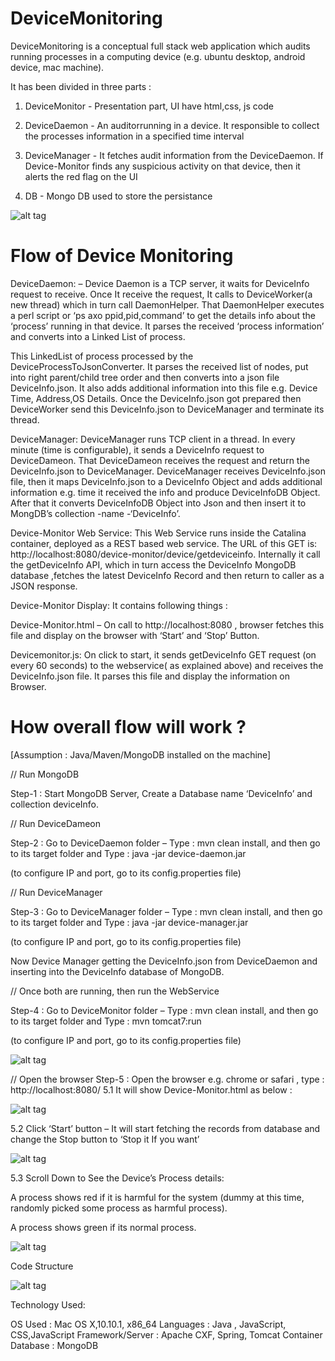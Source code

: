 # DeviceMonitoring
DeviceMonitoring is a conceptual full stack web application which audits running processes in a computing device (e.g. ubuntu desktop, android device, mac machine). 

It has been divided in three parts :

1. DeviceMonitor - Presentation part, UI have html,css, js code 

2. DeviceDaemon -  An auditorrunning in a device. It responsible to collect the processes information in a specified time interval

3. DeviceManager - It fetches audit information from the DeviceDaemon. If Device-Monitor finds any suspicious activity on that device, then it alerts the red flag on the UI

4. DB - Mongo DB used to store the persistance

![alt tag](http://media.hiringlibrary.com.s3.amazonaws.com/wp-content/uploads/17045321/How-DeviceMonitor-Works.png)


# Flow of Device Monitoring

DeviceDaemon: – Device Daemon is a TCP server, it waits for DeviceInfo request to receive. Once It receive the request, It calls to DeviceWorker(a new thread) which in turn call DaemonHelper. That DaemonHelper executes a perl script or ‘ps axo ppid,pid,command’ to get the details info about the ‘process’ running in that device. It parses the received ‘process information’ and converts into a Linked List of process.


 
This LinkedList of process processed by the DeviceProcessToJsonConverter. It parses the received list of nodes, put into right parent/child tree order and then converts into a json file DeviceInfo.json. It also adds additional information into this file e.g. Device Time, Address,OS Details.
Once the DeviceInfo.json got prepared then DeviceWorker send this DeviceInfo.json to DeviceManager and terminate its thread.

 

DeviceManager: DeviceManager runs TCP client in a thread. In every minute (time is configurable), it sends a DeviceInfo request to DeviceDameon. That DeviceDameon receives the request and return the DeviceInfo.json to DeviceManager. DeviceManager receives DeviceInfo.json file, then it maps DeviceInfo.json to a DeviceInfo Object and adds additional information e.g. time it received the info and produce DeviceInfoDB Object. After that it converts DeviceInfoDB Object into Json and then insert it to MongDB’s collection -name -‘DeviceInfo’.

Device-Monitor Web Service: This Web Service runs inside the Catalina container, deployed as a REST based web service. The URL of this GET is: http://localhost:8080/device-monitor/device/getdeviceinfo. Internally it call the getDeviceInfo API, which in turn access the DeviceInfo MongoDB database ,fetches the latest DeviceInfo Record and then return to caller as a JSON response.

Device-Monitor Display: It contains following things :

Device-Monitor.html – On call to http://localhost:8080 , browser fetches this file and display on the browser with ‘Start’ and ‘Stop’ Button.

Devicemonitor.js: On click to start, it sends getDeviceInfo GET request (on every 60 seconds) to the webservice( as explained above) and receives the DeviceInfo.json file. It parses this file and display the information on Browser.


# How overall flow will work ?

[Assumption : Java/Maven/MongoDB installed on the machine]

 // Run MongoDB 

 Step-1 : Start MongoDB Server, Create a Database name ‘DeviceInfo’ and collection deviceInfo.

 // Run DeviceDameon 

Step-2 : Go to DeviceDaemon folder – Type : mvn clean install, and then go to its target folder and Type : java -jar device-daemon.jar

(to configure IP and port, go to its config.properties file)

// Run DeviceManager

Step-3 : Go to DeviceManager folder – Type : mvn clean install, and then go to its target folder and Type : java -jar device-manager.jar

(to configure IP and port, go to its config.properties file)

Now Device Manager getting the DeviceInfo.json from DeviceDaemon and inserting into the DeviceInfo database of MongoDB.

// Once both are running, then run the WebService

Step-4 : Go to DeviceMonitor folder – Type : mvn clean install, and then go to its target folder and Type : mvn tomcat7:run

(to configure IP and port, go to its config.properties file)

![alt tag](http://media.hiringlibrary.com.s3.amazonaws.com/wp-content/uploads/17045133/All-Four-Process-are-Running.png)

// Open the browser
Step-5 : Open the browser e.g. chrome or safari , type : http://localhost:8080/ 
5.1 It will show Device-Monitor.html as below :

![alt tag](https://github.com/esumit/DeviceMonitoring/blob/master/Images/DeviceMonitoring_MainPage.png)

5.2 Click ‘Start’ button – It will start fetching the records from database and change the Stop button to ‘Stop it If you want’ 

![alt tag](https://github.com/esumit/DeviceMonitoring/blob/master/Images/DeviceMonitoringWithDetails.png)

5.3 Scroll Down to See the Device’s Process details:

A process shows red if it is harmful for the system (dummy at this time, randomly picked some process as harmful process). 

A process shows green if its normal process.

![alt tag](https://github.com/esumit/DeviceMonitoring/blob/master/Images/DeviceMonitor_DeviceStatus.png)


Code Structure

![alt tag](https://github.com/esumit/DeviceMonitoring/blob/master/Images/DeviceMonitor_CodeStructure.png)

Technology Used:

OS  Used : Mac OS X,10.10.1, x86_64
Languages : Java , JavaScript, CSS,JavaScript
Framework/Server : Apache CXF, Spring, Tomcat Container
Database : MongoDB





